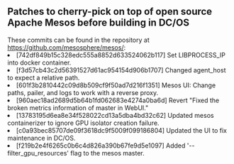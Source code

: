 <H2>Patches to cherry-pick on top of open source Apache Mesos before building in DC/OS</h2>
These commits can be found in the repository at <a href="https://github.com/mesosphere/mesos/">https://github.com/mesosphere/mesos/</a>:
<li>[742df849b15c328edc555a8852d633524062b117] Set LIBPROCESS_IP into docker container.
<li>[f3d57cb43c2d56391527d61ac954154d906b1707] Changed agent_host to expect a relative path.
<li>[601f3b2810442c09d8b509cf9f50ad7d216f1351] Mesos UI: Change paths, pailer, and logs to work with a reverse proxy.
<li>[960aec18ad2689d5b64b1fd062683e4274a0ba6d] Revert "Fixed the broken metrics information of master in WebUI."
<li>[13783195d6ea8e34f528022cd13a5dba4bd32c62] Updated mesos containerizer to ignore GPU isolator creation failure.
<li>[c0a93bec85707de09f3618dc9f5009f099186804] Updated the UI to fix maintenance in DC/OS.
<li>[f219b2e4f6265c0b6c4d826a390b67fe9d5e1097] Added '--filter_gpu_resources' flag to the mesos master.

